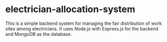 # electrician-allocation-system

This is a simple backend system for managing the fair distribution of work sites among electricians. It uses Node.js with Express.js for the backend and MongoDB as the database.
